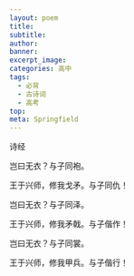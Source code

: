 ```yaml
---
layout: poem
title: 
subtitle: 
author: 
banner: 
excerpt_image: 
categories: 高中
tags:
  - 必背
  - 古诗词
  - 高考
top: 
meta: Springfield
---
```


诗经

岂曰无衣？与子同袍。

王于兴师，修我戈矛。与子同仇！

岂曰无衣？与子同泽。

王于兴师，修我矛戟。与子偕作！

岂曰无衣？与子同裳。

王于兴师，修我甲兵。与子偕行！